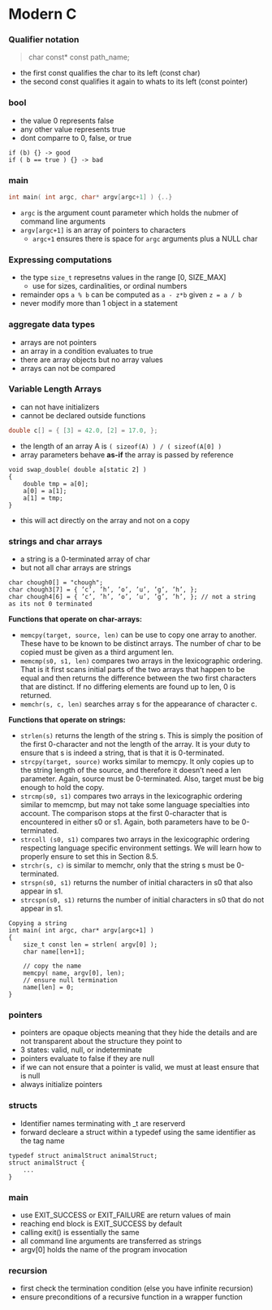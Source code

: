 # Modern C
### Qualifier notation
> char const* const path_name;
- the first const qualifies the char to its left (const char)
- the second const qualifies it again to whats to its left (const pointer)
### bool
- the value 0 represents false
- any other value represents true
- dont comparre to 0, false, or true
```
if (b) {} -> good
if ( b == true ) {} -> bad
```
### main
```c
int main( int argc, char* argv[argc+1] ) {..}
```
- `argc` is the argument count parameter which holds the nubmer of command line arguments
- `argv[argc+1]` is an array of pointers to characters
    - `argc+1` ensures there is space for `argc` arguments plus a NULL char

### Expressing computations
- the type `size_t` represetns values in the range [0, SIZE_MAX]
    - use for sizes, cardinalities, or ordinal numbers
- remainder ops `a % b` can be computed as `a - z*b` given `z = a / b`
- never modify more than 1 object in a statement
### aggregate data types
- arrays are not pointers
- an array in a condition evaluates to true
- there are array objects but no array values
- arrays can not be compared
### Variable Length Arrays
- can not have initializers
- cannot be declared outside functions
```c
double c[] = { [3] = 42.0, [2] = 17.0, };
```
- the length of an array A is `( sizeof(A) ) / ( sizeof(A[0] )`
- array parameters behave **as-if** the array is passed by reference
```
void swap_double( double a[static 2] )
{
    double tmp = a[0];
    a[0] = a[1];
    a[1] = tmp;
}
```
- this will act directly on the array and not on a copy
### strings and char arrays
- a string is a 0-terminated array of char
- but not all char arrays are strings
```
char chough0[] = "chough";
char chough3[7] = { ’c’, ’h’, ’o’, ’u’, ’g’, ’h’, };
char chough4[6] = { ’c’, ’h’, ’o’, ’u’, ’g’, ’h’, }; // not a string as its not 0 terminated
```
**Functions that operate on char-arrays:**
- `memcpy(target, source, len)` can be use to copy one array to another.
These have to be known to be distinct arrays. The number of char to be copied
must be given as a third argument len.
- `memcmp(s0, s1, len)` compares two arrays in the lexicographic ordering.
That is it first scans initial parts of the two arrays that happen to be equal and
then returns the difference between the two first characters that are distinct. If no
differing elements are found up to len, 0 is returned.
- `memchr(s, c, len)` searches array s for the appearance of character c.

**Functions that operate on strings:**
- `strlen(s)` returns the length of the string s. This is simply the position of the
first 0-character and not the length of the array. It is your duty to ensure that s is
indeed a string, that is that it is 0-terminated.
- `strcpy(target, source)` works similar to memcpy. It only copies up to the
string length of the source, and therefore it doesn’t need a len parameter.
Again, source must be 0-terminated. Also, target must be big enough to
hold the copy.
- `strcmp(s0, s1)` compares two arrays in the lexicographic ordering similar to
memcmp, but may not take some language specialties into account. The comparison stops at the first 0-character that is encountered in either s0 or s1. Again,
both parameters have to be 0-terminated.
- `strcoll (s0, s1)` compares two arrays in the lexicographic ordering respecting
language specific environment settings. We will learn how to properly ensure to
set this in Section 8.5.
- `strchr(s, c)` is similar to memchr, only that the string s must be 0-terminated.
- `strspn(s0, s1)` returns the number of initial characters in s0 that also appear
in s1.
- `strcspn(s0, s1)` returns the number of initial characters in s0 that do not appear
in s1.
```
Copying a string
int main( int argc, char* argv[argc+1] )
{
    size_t const len = strlen( argv[0] );
    char name[len+1];

    // copy the name
    memcpy( name, argv[0], len);
    // ensure null termination
    name[len] = 0;
}
```
### pointers
- pointers are opaque objects meaning that they hide the details and are not transparent about the structure they point to
- 3 states: valid, null, or indeterminate
- pointers evaluate to false if they are null
- if we can not ensure that a pointer is valid, we must at least ensure that is null
- always initialize pointers
### structs
- Identifier names terminating with _t are reserverd
- forward decleare a struct within a typedef using the same identifier as the tag name
```
typedef struct animalStruct animalStruct;
struct animalStruct {
    ...
}
```
### main
- use EXIT_SUCCESS or EXIT_FAILURE are return values of main
- reaching end block is EXIT_SUCCESS by default
- calling exit() is essentially the same
- all command line arguments are transferred as strings
- argv[0] holds the name of the program invocation
### recursion
- first check the termination condition (else you have infinite recursion)
- ensure preconditions of a recursive function in a wrapper function
